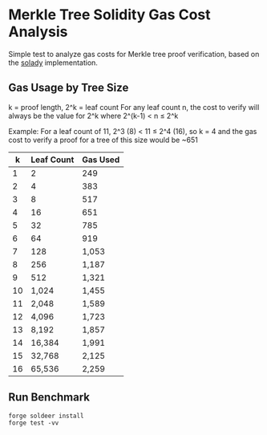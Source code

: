 # Merkle Tree Solidity Gas Cost Analysis

Simple test to analyze gas costs for Merkle tree proof verification, based on the [solady](https://github.com/vectorized/solady) implementation.

## Gas Usage by Tree Size

k = proof length, 2^k = leaf count
For any leaf count n, the cost to verify will always be the value for 2^k where 2^(k-1) < n ≤ 2^k

Example: For a leaf count of 11, 2^3 (8) < 11 ≤ 2^4 (16), so k = 4 and the gas cost to verify a proof for a tree of this size would be ~651

| k | Leaf Count | Gas Used |
|---|------------|----------|
| 1 | 2          | 249      |
| 2 | 4          | 383      |
| 3 | 8          | 517      |
| 4 | 16         | 651      |
| 5 | 32         | 785      |
| 6 | 64         | 919      |
| 7 | 128        | 1,053    |
| 8 | 256        | 1,187    |
| 9 | 512        | 1,321    |
| 10 | 1,024     | 1,455    |
| 11 | 2,048     | 1,589    |
| 12 | 4,096     | 1,723    |
| 13 | 8,192     | 1,857    |
| 14 | 16,384    | 1,991    |
| 15 | 32,768    | 2,125    |
| 16 | 65,536    | 2,259    |

## Run Benchmark
```
forge soldeer install 
forge test -vv
```